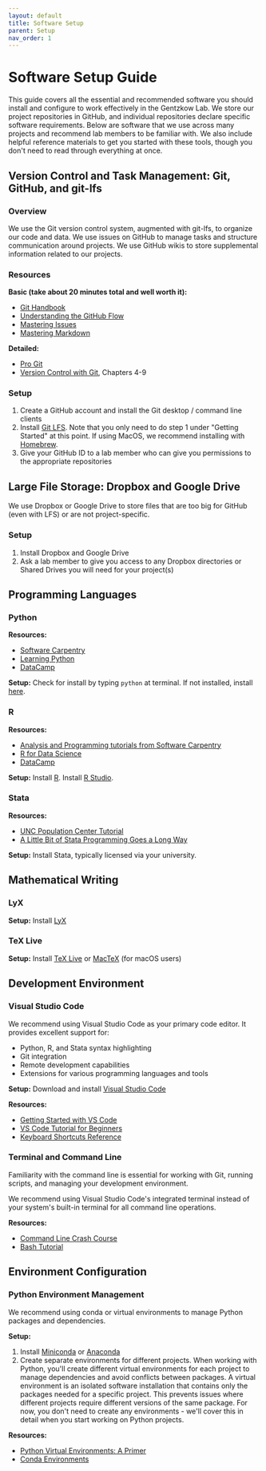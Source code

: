 ```yaml
---
layout: default
title: Software Setup
parent: Setup
nav_order: 1
---
```


# Software Setup Guide

This guide covers all the essential and recommended software you should install and configure to work effectively in the Gentzkow Lab. We store our project repositories in GitHub, and individual repositories declare specific software requirements. Below are software that we use across many projects and recommend lab members to be familiar with. We also include helpful reference materials to get you started with these tools, though you don't need to read through everything at once.

## Version Control and Task Management: Git, GitHub, and git-lfs

### Overview

We use the Git version control system, augmented with git-lfs, to organize our code and data. We use issues on GitHub to manage tasks and structure communication around projects. We use GitHub wikis to store supplemental information related to our projects.

### Resources

**Basic (take about 20 minutes total and well worth it):**
- [Git Handbook](https://guides.github.com/introduction/git-handbook/)
- [Understanding the GitHub Flow](https://guides.github.com/introduction/flow/)
- [Mastering Issues](https://guides.github.com/features/issues/)
- [Mastering Markdown](https://guides.github.com/features/mastering-markdown/)

**Detailed:**
- [Pro Git](https://git-scm.com/book/en/v2)
- [Version Control with Git](https://git-scm.com/book/en/v2), Chapters 4-9

### Setup

1. Create a GitHub account and install the Git desktop / command line clients
2. Install [Git LFS](https://git-lfs.com/). Note that you only need to do step 1 under "Getting Started" at this point. If using MacOS, we recommend installing with [Homebrew](https://brew.sh/).
3. Give your GitHub ID to a lab member who can give you permissions to the appropriate repositories

## Large File Storage: Dropbox and Google Drive

We use Dropbox or Google Drive to store files that are too big for GitHub (even with LFS) or are not project-specific.

### Setup

1. Install Dropbox and Google Drive
2. Ask a lab member to give you access to any Dropbox directories or Shared Drives you will need for your project(s)

## Programming Languages

### Python

**Resources:**
- [Software Carpentry](https://software-carpentry.org/lessons/)
- [Learning Python](https://docs.python.org/3/tutorial/)
- [DataCamp](https://www.datacamp.com/)

**Setup:** Check for install by typing `python` at terminal. If not installed, install [here](https://www.python.org/downloads/).

### R

**Resources:**
- [Analysis and Programming tutorials from Software Carpentry](https://software-carpentry.org/lessons/)
- [R for Data Science](https://r4ds.had.co.nz/)
- [DataCamp](https://www.datacamp.com/)

**Setup:** Install [R](https://cran.r-project.org/). Install [R Studio](https://www.rstudio.com/products/rstudio/download/).

### Stata

**Resources:**
- [UNC Population Center Tutorial](https://www.cpc.unc.edu/research/tools/data_analysis/statatutorial/)
- [A Little Bit of Stata Programming Goes a Long Way](https://www.stata.com/bookstore/little-bit-stata-programming/)

**Setup:** Install Stata, typically licensed via your university.

## Mathematical Writing

### LyX

**Setup:** Install [LyX](https://www.lyx.org/Download)

### TeX Live

**Setup:** Install [TeX Live](https://www.tug.org/texlive/) or [MacTeX](https://www.tug.org/mactex/) (for macOS users)

## Development Environment

### Visual Studio Code

We recommend using Visual Studio Code as your primary code editor. It provides excellent support for:

- Python, R, and Stata syntax highlighting
- Git integration
- Remote development capabilities
- Extensions for various programming languages and tools

**Setup:**
Download and install [Visual Studio Code](https://code.visualstudio.com/)

**Resources:**
- [Getting Started with VS Code](https://code.visualstudio.com/docs/getstarted/getting-started)
- [VS Code Tutorial for Beginners](https://www.youtube.com/watch?v=ORrELERGIHs)
- [Keyboard Shortcuts Reference](https://code.visualstudio.com/shortcuts/keyboard-shortcuts-windows.pdf)


### Terminal and Command Line

Familiarity with the command line is essential for working with Git, running scripts, and managing your development environment.

We recommend using Visual Studio Code's integrated terminal instead of your system's built-in terminal for all command line operations.

**Resources:**
- [Command Line Crash Course](https://developer.mozilla.org/en-US/docs/Learn/Tools_and_testing/Understanding_client-side_tools/Command_line)
- [Bash Tutorial](https://ryanstutorials.net/bash-scripting-tutorial/)

## Environment Configuration

### Python Environment Management

We recommend using conda or virtual environments to manage Python packages and dependencies.

**Setup:**
1. Install [Miniconda](https://docs.conda.io/en/latest/miniconda.html) or [Anaconda](https://www.anaconda.com/products/distribution)
2. Create separate environments for different projects. When working with Python, you'll create different virtual environments for each project to manage dependencies and avoid conflicts between packages. A virtual environment is an isolated software installation that contains only the packages needed for a specific project. This prevents issues where different projects require different versions of the same package. For now, you don't need to create any environments - we'll cover this in detail when you start working on Python projects.

**Resources:**
- [Python Virtual Environments: A Primer](https://realpython.com/python-virtual-environments-a-primer/)
- [Conda Environments](https://docs.conda.io/projects/conda/en/latest/user-guide/tasks/manage-environments.html)
